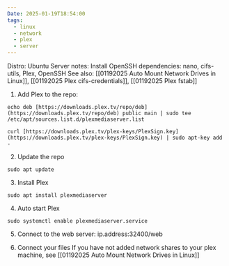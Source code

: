 ```yaml
---
Date: 2025-01-19T18:54:00
tags:
  - linux
  - network
  - plex
  - server
---
```

Distro: Ubuntu Server
notes: Install OpenSSH
dependencies: nano, cifs-utils, Plex, OpenSSH
See also: [[01192025 Auto Mount Network Drives in Linux]], [[01192025 Plex cifs-credentials]], [[01192025 Plex fstab]]

1. Add Plex to the repo:
```
echo deb [https://downloads.plex.tv/repo/deb](https://downloads.plex.tv/repo/deb) public main | sudo tee /etc/apt/sources.list.d/plexmediaserver.list
```

```
curl [https://downloads.plex.tv/plex-keys/PlexSign.key](https://downloads.plex.tv/plex-keys/PlexSign.key) | sudo apt-key add -
```

2. Update the repo
```
sudo apt update
```

3. Install Plex
```
sudo apt install plexmediaserver
```

4. Auto start Plex
```
sudo systemctl enable plexmediaserver.service
```

5. Connect to the web server:
ip.address:32400/web

6. Connect your files
If you have not added network shares to your plex machine, see [[01192025 Auto Mount Network Drives in Linux]]
